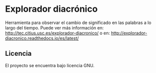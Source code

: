 Explorador diacrónico
========
Herramienta para observar el cambio de significado en las palabras a lo largo del tiempo. Puede ver más información en: http://tec.citius.usc.es/explorador-diacronico/ o en: http://explorador-diacronico.readthedocs.io/es/latest/ 

Licencia
-------
El proyecto se encuentra bajo licencia GNU.
